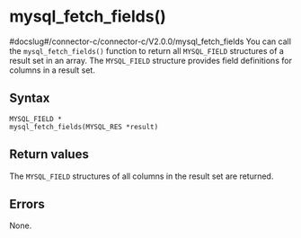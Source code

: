 mysql_fetch_fields()
=========================================
#docslug#/connector-c/connector-c/V2.0.0/mysql_fetch_fields
You can call the `mysql_fetch_fields()` function to return all `MYSQL_FIELD` structures of a result set in an array. The `MYSQL_FIELD` structure provides field definitions for columns in a result set.

Syntax
---------------------------

```unknow
MYSQL_FIELD *
mysql_fetch_fields(MYSQL_RES *result)
```



Return values
----------------------------------

The `MYSQL_FIELD` structures of all columns in the result set are returned.

Errors
---------------------------

None.

